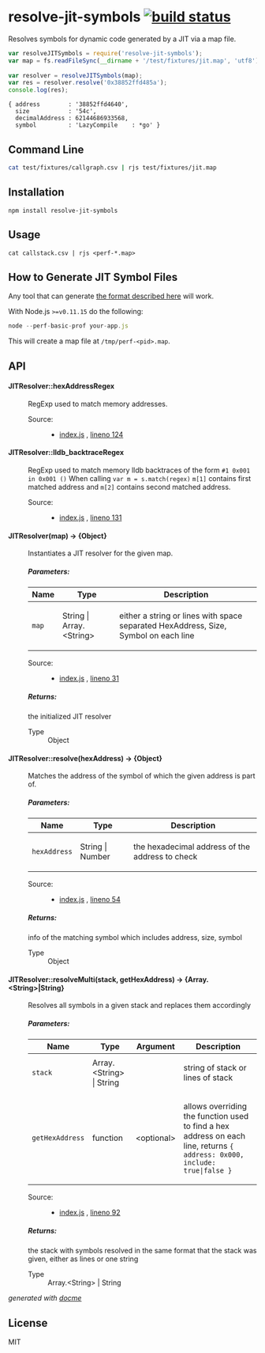 # resolve-jit-symbols [![build status](https://secure.travis-ci.org/thlorenz/resolve-jit-symbols.png)](http://travis-ci.org/thlorenz/resolve-jit-symbols)

Resolves symbols for dynamic code generated by a JIT via a map file.

```js
var resolveJITSymbols = require('resolve-jit-symbols');
var map = fs.readFileSync(__dirname + '/test/fixtures/jit.map', 'utf8')
  
var resolver = resolveJITSymbols(map);
var res = resolver.resolve('0x38852ffd485a');
console.log(res);
```

```
{ address        : '38852ffd4640',
  size           : '54c',
  decimalAddress : 62144686933568,
  symbol         : 'LazyCompile    : *go' }
```

## Command Line

```sh
cat test/fixtures/callgraph.csv | rjs test/fixtures/jit.map
```

## Installation

    npm install resolve-jit-symbols

## Usage

```
cat callstack.csv | rjs <perf-*.map>
```

## How to Generate JIT Symbol Files

Any tool that can generate [the format described
here](https://github.com/torvalds/linux/blob/master/tools/perf/Documentation/jit-interface.txt) will work.

With Node.js `>=v0.11.15` do the following:

```js
node --perf-basic-prof your-app.js
```

This will create a map file at `/tmp/perf-<pid>.map`.

## API

<!-- START docme generated API please keep comment here to allow auto update -->
<!-- DON'T EDIT THIS SECTION, INSTEAD RE-RUN docme TO UPDATE -->

<div>
<div class="jsdoc-githubify">
<section>
<article>
<div class="container-overview">
<dl class="details">
</dl>
</div>
<dl>
<dt>
<h4 class="name" id="JITResolver::hexAddressRegex"><span class="type-signature"></span>JITResolver::hexAddressRegex<span class="type-signature"></span></h4>
</dt>
<dd>
<div class="description">
<p>RegExp used to match memory addresses.</p>
</div>
<dl class="details">
<dt class="tag-source">Source:</dt>
<dd class="tag-source"><ul class="dummy">
<li>
<a href="https://github.com/thlorenz/resolve-jit-symbols/blob/gh-pages/index.js">index.js</a>
<span>, </span>
<a href="https://github.com/thlorenz/resolve-jit-symbols/blob/gh-pages/index.js#L124">lineno 124</a>
</li>
</ul></dd>
</dl>
</dd>
<dt>
<h4 class="name" id="JITResolver::lldb_backtraceRegex"><span class="type-signature"></span>JITResolver::lldb_backtraceRegex<span class="type-signature"></span></h4>
</dt>
<dd>
<div class="description">
<p>RegExp used to match memory lldb backtraces of the form <code>#1 0x001 in 0x001 ()</code>
When calling <code>var m = s.match(regex)</code>
<code>m[1]</code> contains first matched address and <code>m[2]</code> contains second matched address.</p>
</div>
<dl class="details">
<dt class="tag-source">Source:</dt>
<dd class="tag-source"><ul class="dummy">
<li>
<a href="https://github.com/thlorenz/resolve-jit-symbols/blob/gh-pages/index.js">index.js</a>
<span>, </span>
<a href="https://github.com/thlorenz/resolve-jit-symbols/blob/gh-pages/index.js#L131">lineno 131</a>
</li>
</ul></dd>
</dl>
</dd>
</dl>
<dl>
<dt>
<h4 class="name" id="JITResolver"><span class="type-signature"></span>JITResolver<span class="signature">(map)</span><span class="type-signature"> &rarr; {Object}</span></h4>
</dt>
<dd>
<div class="description">
<p>Instantiates a JIT resolver for the given map.</p>
</div>
<h5>Parameters:</h5>
<table class="params">
<thead>
<tr>
<th>Name</th>
<th>Type</th>
<th class="last">Description</th>
</tr>
</thead>
<tbody>
<tr>
<td class="name"><code>map</code></td>
<td class="type">
<span class="param-type">String</span>
|
<span class="param-type">Array.&lt;String></span>
</td>
<td class="description last"><p>either a string or lines with space separated HexAddress, Size, Symbol on each line</p></td>
</tr>
</tbody>
</table>
<dl class="details">
<dt class="tag-source">Source:</dt>
<dd class="tag-source"><ul class="dummy">
<li>
<a href="https://github.com/thlorenz/resolve-jit-symbols/blob/gh-pages/index.js">index.js</a>
<span>, </span>
<a href="https://github.com/thlorenz/resolve-jit-symbols/blob/gh-pages/index.js#L31">lineno 31</a>
</li>
</ul></dd>
</dl>
<h5>Returns:</h5>
<div class="param-desc">
<p>the initialized JIT resolver</p>
</div>
<dl>
<dt>
Type
</dt>
<dd>
<span class="param-type">Object</span>
</dd>
</dl>
</dd>
<dt>
<h4 class="name" id="JITResolver::resolve"><span class="type-signature"></span>JITResolver::resolve<span class="signature">(hexAddress)</span><span class="type-signature"> &rarr; {Object}</span></h4>
</dt>
<dd>
<div class="description">
<p>Matches the address of the symbol of which the given address is part of.</p>
</div>
<h5>Parameters:</h5>
<table class="params">
<thead>
<tr>
<th>Name</th>
<th>Type</th>
<th class="last">Description</th>
</tr>
</thead>
<tbody>
<tr>
<td class="name"><code>hexAddress</code></td>
<td class="type">
<span class="param-type">String</span>
|
<span class="param-type">Number</span>
</td>
<td class="description last"><p>the hexadecimal address of the address to check</p></td>
</tr>
</tbody>
</table>
<dl class="details">
<dt class="tag-source">Source:</dt>
<dd class="tag-source"><ul class="dummy">
<li>
<a href="https://github.com/thlorenz/resolve-jit-symbols/blob/gh-pages/index.js">index.js</a>
<span>, </span>
<a href="https://github.com/thlorenz/resolve-jit-symbols/blob/gh-pages/index.js#L54">lineno 54</a>
</li>
</ul></dd>
</dl>
<h5>Returns:</h5>
<div class="param-desc">
<p>info of the matching symbol which includes address, size, symbol</p>
</div>
<dl>
<dt>
Type
</dt>
<dd>
<span class="param-type">Object</span>
</dd>
</dl>
</dd>
<dt>
<h4 class="name" id="JITResolver::resolveMulti"><span class="type-signature"></span>JITResolver::resolveMulti<span class="signature">(stack, <span class="optional">getHexAddress</span>)</span><span class="type-signature"> &rarr; {Array.&lt;String>|String}</span></h4>
</dt>
<dd>
<div class="description">
<p>Resolves all symbols in a given stack and replaces them accordingly</p>
</div>
<h5>Parameters:</h5>
<table class="params">
<thead>
<tr>
<th>Name</th>
<th>Type</th>
<th>Argument</th>
<th class="last">Description</th>
</tr>
</thead>
<tbody>
<tr>
<td class="name"><code>stack</code></td>
<td class="type">
<span class="param-type">Array.&lt;String></span>
|
<span class="param-type">String</span>
</td>
<td class="attributes">
</td>
<td class="description last"><p>string of stack or lines of stack</p></td>
</tr>
<tr>
<td class="name"><code>getHexAddress</code></td>
<td class="type">
<span class="param-type">function</span>
</td>
<td class="attributes">
&lt;optional><br>
</td>
<td class="description last"><p>allows overriding the function used to find a hex address on each line, returns <code>{ address: 0x000, include: true|false }</code></p></td>
</tr>
</tbody>
</table>
<dl class="details">
<dt class="tag-source">Source:</dt>
<dd class="tag-source"><ul class="dummy">
<li>
<a href="https://github.com/thlorenz/resolve-jit-symbols/blob/gh-pages/index.js">index.js</a>
<span>, </span>
<a href="https://github.com/thlorenz/resolve-jit-symbols/blob/gh-pages/index.js#L92">lineno 92</a>
</li>
</ul></dd>
</dl>
<h5>Returns:</h5>
<div class="param-desc">
<p>the stack with symbols resolved in the same format that the stack was given, either as lines or one string</p>
</div>
<dl>
<dt>
Type
</dt>
<dd>
<span class="param-type">Array.&lt;String></span>
|
<span class="param-type">String</span>
</dd>
</dl>
</dd>
</dl>
</article>
</section>
</div>

*generated with [docme](https://github.com/thlorenz/docme)*
</div>
<!-- END docme generated API please keep comment here to allow auto update -->

## License

MIT
